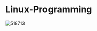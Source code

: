 # Linux-Programming

![518713](https://github.com/user-attachments/assets/aebde5c5-a1ab-4b5c-9c26-b28f04e3c082)
